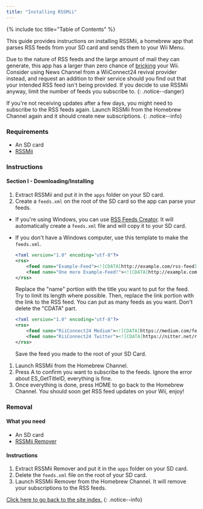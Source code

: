 ```yaml
---
title: "Installing RSSMii"
---
```


{% include toc title="Table of Contents" %}

This guide provides instructions on installing RSSMii, a homebrew app that parses RSS feeds from your SD card and sends them to your Wii Menu.

Due to the nature of RSS feeds and the large amount of mail they can generate, this app has a larger than zero chance of [bricking](bricks#mail-brick) your Wii. Consider using News Channel from a WiiConnect24 revival provider instead, and request an addition to their service should you find out that your intended RSS feed isn't being provided. If you decide to use RSSMii anyway, limit the number of feeds you subscribe to.
{: .notice--danger}

If you're not receiving updates after a few days, you might need to subscribe to the RSS feeds again. Launch RSSMii from the Homebrew Channel again and it should create new subscriptions.
{: .notice--info}

### Requirements

* An SD card
* [RSSMii](https://oscwii.org/library/app/rssmii)

### Instructions
#### Section I - Downloading/Installing

1. Extract RSSMii and put it in the `apps` folder on your SD card.
1. Create a `feeds.xml` on the root of the SD card so the app can parse your feeds.

+ If you're using Windows, you can use [RSS Feeds Creator](https://github.com/RiiConnect24/rssmii/releases/download/v1.4.1/RSSFeedsCreator.bat). It will automatically create a `feeds.xml` file and will copy it to your SD card.

+ If you don't have a Windows computer, use this template to make the `feeds.xml`.

    ```xml
    <?xml version="1.0" encoding="utf-8"?>
    <rss>
        <feed name="Example-Feed"><![CDATA[http://example.com/rss-feed]]></feed>
        <feed name="One more Example-Feed!"><![CDATA[http://example.com/another_rss-feed]]></feed>
    </rss>
    ```

    Replace the "name" portion with the title you want to put for the feed. Try to limit its length where possible. Then, replace the link portion with the link to the RSS feed. You can put as many feeds as you want. Don't delete the "CDATA" part.

    ```xml
    <?xml version="1.0" encoding="utf-8"?>
    <rss>
        <feed name="RiiConnect24 Medium"><![CDATA[https://medium.com/feed/riiconnect24]]></feed>
        <feed name="RiiConnect24 Twitter"><![CDATA[https://nitter.net/riiconnect24/rss]]></feed>
    </rss>
    ```

    Save the feed you made to the root of your SD Card.

1. Launch RSSMii from the Homebrew Channel.
1. Press A to confirm you want to subscribe to the feeds. Ignore the error about ES_GetTitleID, everything is fine.
1. Once everything is done, press HOME to go back to the Homebrew Channel. You should soon get RSS feed updates on your Wii, enjoy!

### Removal

#### What you need

* An SD card
* [RSSMii Remover](https://oscwii.org/library/app/rssmii-remover)

#### Instructions

1. Extract RSSMii Remover and put it in the `apps` folder on your SD card.
1. Delete the `feeds.xml` file on the root of your SD card.
1. Launch RSSMii Remover from the Homebrew Channel. It will remove your subscriptions to the RSS feeds.

[Click here to go back to the site index.](site-navigation)
{: .notice--info}